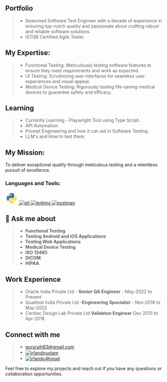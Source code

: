## Portfolio

> - Seasoned Software Test Engineer with a decade of experience in ensuring top-notch quality and passionate about crafting robust and reliable software solutions.
> - ISTQB Certified Agile Tester.

## My Expertise:

> - Functional Testing: Meticulously testing software features to ensure they meet requirements and work as expected.
> - UI Testing: Scrutinizing user interfaces for seamless user experiences and visual appeal.
> - Medical Device Testing: Rigorously testing life-saving medical devices to guarantee safety and efficacy.

## Learning
> - Currently Learning - Playwright Tool using Type Script.
> - API Automation.
> - Prompt Engineering and how it can aid in Software Testing.
> - LLM's and How to test them.

## My Mission:

To deliver exceptional quality through meticulous testing and a relentless pursuit of excellence.

<h3 align="left">Languages and Tools:</h3>
<p align="left"> 
<a href="https://www.python.org" target="_blank" rel="noreferrer"> <img src="https://raw.githubusercontent.com/devicons/devicon/master/icons/python/python-original.svg" alt="python" width="40" height="40"/> </a>
<a href="https://git-scm.com/" target="_blank" rel="noreferrer"> <img src="https://www.vectorlogo.zone/logos/git-scm/git-scm-icon.svg" alt="git" width="40" height="40"/> </a> 
<a href="https://www.jenkins.io" target="_blank" rel="noreferrer"> <img src="https://www.vectorlogo.zone/logos/jenkins/jenkins-icon.svg" alt="jenkins" width="40" height="40"/> </a> 
<a href="https://postman.com" target="_blank" rel="noreferrer"> <img src="https://www.vectorlogo.zone/logos/getpostman/getpostman-icon.svg" alt="postman" width="40" height="40"/> </a> 
</p>

## 💬 Ask me about 

> - **Functional Testing**
> - **Testing Android and iOS Applications**
> - **Testing Web Applications**
> - **Medical Device Testing**
> - **ISO 13485**
> - **DICOM**
> - **HIPAA**

## Work Experience

> - Oracle India Private Ltd -   **Senior QA Engineer** - May-2022 to Present
> - Qualitest India Private Ltd -**Engineering Specialist** - Nov-2018 to May-2022
> - Cardiac Design Lab Private Ltd **Validaton Engineer** Dec 2013 to Apr-2018

## Connect with me

> - gururajh83@gmail.com
> - <a href="https://linkedin.com/in/gururajahegdev" target="blank"><img align="center" src="https://raw.githubusercontent.com/rahuldkjain/github-profile-readme-generator/master/src/images/icons/Social/linked-in-alt.svg" alt="irfandirustam" height="30" width="40" /></a>
> - <a href="https://www.leetcode.com/gururajh83" target="blank"><img align="center" src="https://raw.githubusercontent.com/rahuldkjain/github-profile-readme-generator/master/src/images/icons/Social/leet-code.svg" alt="irfandy4hmad" height="30" width="40" /></a>

Feel free to explore my projects and reach out if you have any questions or collaboration opportunities. 

